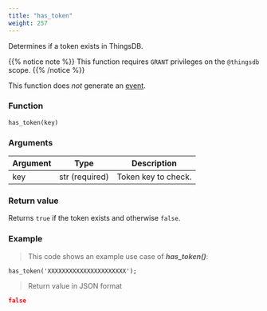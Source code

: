 ```yaml
---
title: "has_token"
weight: 257
---
```


Determines if a token exists in ThingsDB.

{{% notice note %}}
This function requires `GRANT` privileges on the `@thingsdb` scope.
{{% /notice %}}

This function does *not* generate an [event](../../overview/events).

### Function

`has_token(key)`

### Arguments

Argument | Type | Description
-------- | ---- | -----------
key | str (required) | Token key to check.

### Return value

Returns `true` if the token exists and otherwise `false`.

### Example

> This code shows an example use case of ***has_token()***:

```thingsdb,json_response,@t
has_token('XXXXXXXXXXXXXXXXXXXXXX');
```

> Return value in JSON format

```json
false
```
